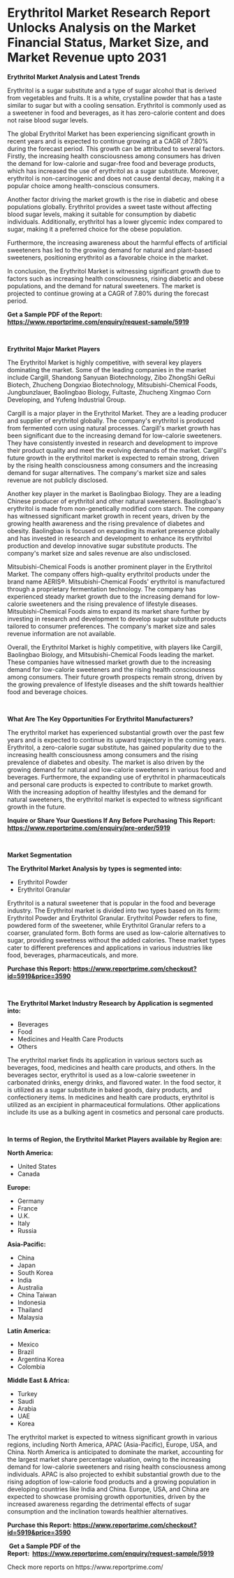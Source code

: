 <p><h1>Erythritol Market Research Report Unlocks Analysis on the Market Financial Status, Market Size, and Market Revenue upto 2031</h1></p><p><strong>Erythritol Market Analysis and Latest Trends</strong></p>
<p><p>Erythritol is a sugar substitute and a type of sugar alcohol that is derived from vegetables and fruits. It is a white, crystalline powder that has a taste similar to sugar but with a cooling sensation. Erythritol is commonly used as a sweetener in food and beverages, as it has zero-calorie content and does not raise blood sugar levels.</p><p>The global Erythritol Market has been experiencing significant growth in recent years and is expected to continue growing at a CAGR of 7.80% during the forecast period. This growth can be attributed to several factors. Firstly, the increasing health consciousness among consumers has driven the demand for low-calorie and sugar-free food and beverage products, which has increased the use of erythritol as a sugar substitute. Moreover, erythritol is non-carcinogenic and does not cause dental decay, making it a popular choice among health-conscious consumers.</p><p>Another factor driving the market growth is the rise in diabetic and obese populations globally. Erythritol provides a sweet taste without affecting blood sugar levels, making it suitable for consumption by diabetic individuals. Additionally, erythritol has a lower glycemic index compared to sugar, making it a preferred choice for the obese population.</p><p>Furthermore, the increasing awareness about the harmful effects of artificial sweeteners has led to the growing demand for natural and plant-based sweeteners, positioning erythritol as a favorable choice in the market.</p><p>In conclusion, the Erythritol Market is witnessing significant growth due to factors such as increasing health consciousness, rising diabetic and obese populations, and the demand for natural sweeteners. The market is projected to continue growing at a CAGR of 7.80% during the forecast period.</p></p>
<p><strong>Get a Sample PDF of the Report:&nbsp; <a href="https://www.reportprime.com/enquiry/request-sample/5919">https://www.reportprime.com/enquiry/request-sample/5919</a></strong></p>
<p>&nbsp;</p>
<p><strong>Erythritol Major Market Players</strong></p>
<p><p>The Erythritol Market is highly competitive, with several key players dominating the market. Some of the leading companies in the market include Cargill, Shandong Sanyuan Biotechnology, Zibo ZhongShi GeRui Biotech, Zhucheng Dongxiao Biotechnology, Mitsubishi-Chemical Foods, Jungbunzlauer, Baolingbao Biology, Fultaste, Zhucheng Xingmao Corn Developing, and Yufeng Industrial Group.</p><p>Cargill is a major player in the Erythritol Market. They are a leading producer and supplier of erythritol globally. The company's erythritol is produced from fermented corn using natural processes. Cargill's market growth has been significant due to the increasing demand for low-calorie sweeteners. They have consistently invested in research and development to improve their product quality and meet the evolving demands of the market. Cargill's future growth in the erythritol market is expected to remain strong, driven by the rising health consciousness among consumers and the increasing demand for sugar alternatives. The company's market size and sales revenue are not publicly disclosed.</p><p>Another key player in the market is Baolingbao Biology. They are a leading Chinese producer of erythritol and other natural sweeteners. Baolingbao's erythritol is made from non-genetically modified corn starch. The company has witnessed significant market growth in recent years, driven by the growing health awareness and the rising prevalence of diabetes and obesity. Baolingbao is focused on expanding its market presence globally and has invested in research and development to enhance its erythritol production and develop innovative sugar substitute products. The company's market size and sales revenue are also undisclosed.</p><p>Mitsubishi-Chemical Foods is another prominent player in the Erythritol Market. The company offers high-quality erythritol products under the brand name AERIS®. Mitsubishi-Chemical Foods' erythritol is manufactured through a proprietary fermentation technology. The company has experienced steady market growth due to the increasing demand for low-calorie sweeteners and the rising prevalence of lifestyle diseases. Mitsubishi-Chemical Foods aims to expand its market share further by investing in research and development to develop sugar substitute products tailored to consumer preferences. The company's market size and sales revenue information are not available.</p><p>Overall, the Erythritol Market is highly competitive, with players like Cargill, Baolingbao Biology, and Mitsubishi-Chemical Foods leading the market. These companies have witnessed market growth due to the increasing demand for low-calorie sweeteners and the rising health consciousness among consumers. Their future growth prospects remain strong, driven by the growing prevalence of lifestyle diseases and the shift towards healthier food and beverage choices.</p></p>
<p>&nbsp;</p>
<p><strong>What Are The Key Opportunities For Erythritol Manufacturers?</strong></p>
<p><p>The erythritol market has experienced substantial growth over the past few years and is expected to continue its upward trajectory in the coming years. Erythritol, a zero-calorie sugar substitute, has gained popularity due to the increasing health consciousness among consumers and the rising prevalence of diabetes and obesity. The market is also driven by the growing demand for natural and low-calorie sweeteners in various food and beverages. Furthermore, the expanding use of erythritol in pharmaceuticals and personal care products is expected to contribute to market growth. With the increasing adoption of healthy lifestyles and the demand for natural sweeteners, the erythritol market is expected to witness significant growth in the future.</p></p>
<p><strong>Inquire or Share Your Questions If Any Before Purchasing This Report: <a href="https://www.reportprime.com/enquiry/pre-order/5919">https://www.reportprime.com/enquiry/pre-order/5919</a></strong></p>
<p>&nbsp;</p>
<p><strong>Market Segmentation</strong></p>
<p><strong>The Erythritol Market Analysis by types is segmented into:</strong></p>
<p><ul><li>Erythritol Powder</li><li>Erythritol Granular</li></ul></p>
<p><p>Erythritol is a natural sweetener that is popular in the food and beverage industry. The Erythritol market is divided into two types based on its form: Erythritol Powder and Erythritol Granular. Erythritol Powder refers to fine, powdered form of the sweetener, while Erythritol Granular refers to a coarser, granulated form. Both forms are used as low-calorie alternatives to sugar, providing sweetness without the added calories. These market types cater to different preferences and applications in various industries like food, beverages, pharmaceuticals, and more.</p></p>
<p><strong>Purchase this Report:&nbsp;<a href="https://www.reportprime.com/checkout?id=5919&price=3590">https://www.reportprime.com/checkout?id=5919&price=3590</a></strong></p>
<p>&nbsp;</p>
<p><strong>The Erythritol Market Industry Research by Application is segmented into:</strong></p>
<p><ul><li>Beverages</li><li>Food</li><li>Medicines and Health Care Products</li><li>Others</li></ul></p>
<p><p>The erythritol market finds its application in various sectors such as beverages, food, medicines and health care products, and others. In the beverages sector, erythritol is used as a low-calorie sweetener in carbonated drinks, energy drinks, and flavored water. In the food sector, it is utilized as a sugar substitute in baked goods, dairy products, and confectionery items. In medicines and health care products, erythritol is utilized as an excipient in pharmaceutical formulations. Other applications include its use as a bulking agent in cosmetics and personal care products.</p></p>
<p>&nbsp;</p>
<p><strong>In terms of Region, the Erythritol Market Players available by Region are:</strong></p>
<p>
    <p> <strong> North America: </strong>
        <ul>
            <li>United States</li>
            <li>Canada</li>
        </ul>
        </p> 
    <p> <strong> Europe: </strong>
        <ul>
            <li>Germany</li>
            <li>France</li>
            <li>U.K.</li>
            <li>Italy</li>
            <li>Russia</li>
        </ul>
        </p> 
    <p> <strong> Asia-Pacific: </strong>
        <ul>
            <li>China</li>
            <li>Japan</li>
            <li>South Korea</li>
            <li>India</li>
            <li>Australia</li>
            <li>China Taiwan</li>
            <li>Indonesia</li>
            <li>Thailand</li>
            <li>Malaysia</li>
        </ul>
        </p> 
    <p> <strong> Latin America: </strong>
        <ul>
            <li>Mexico</li>
            <li>Brazil</li>
            <li>Argentina Korea</li>
            <li>Colombia</li>
        </ul>
        </p> 
    <p> <strong> Middle East & Africa: </strong>
        <ul>
            <li>Turkey</li>
            <li>Saudi</li>
            <li>Arabia</li>
            <li>UAE</li>
            <li>Korea</li>
        </ul>
    </p>
    </p>
<p><p>The erythritol market is expected to witness significant growth in various regions, including North America, APAC (Asia-Pacific), Europe, USA, and China. North America is anticipated to dominate the market, accounting for the largest market share percentage valuation, owing to the increasing demand for low-calorie sweeteners and rising health consciousness among individuals. APAC is also projected to exhibit substantial growth due to the rising adoption of low-calorie food products and a growing population in developing countries like India and China. Europe, USA, and China are expected to showcase promising growth opportunities, driven by the increased awareness regarding the detrimental effects of sugar consumption and the inclination towards healthier alternatives.</p></p>
<p><strong>Purchase this Report: <a href="https://www.reportprime.com/checkout?id=5919&price=3590">https://www.reportprime.com/checkout?id=5919&price=3590</a></strong></p>
<p>&nbsp;<strong>Get a Sample PDF of the Report:&nbsp;&nbsp;<a href="https://www.reportprime.com/enquiry/request-sample/5919">https://www.reportprime.com/enquiry/request-sample/5919</a></strong></p>
<p><strong></strong></p>
<p>Check more reports on https://www.reportprime.com/</p>